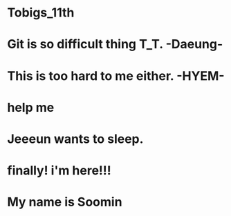 # Tobigs_11th
# Git is so difficult thing T_T. -Daeung-
# This is too hard to me either. -HYEM-
# help me
# Jeeeun wants to sleep.
# finally! i'm here!!!

# My name is Soomin
